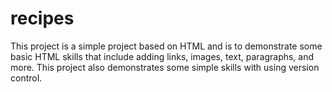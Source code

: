 # recipes
This project is a simple project based on HTML and is to demonstrate some basic HTML skills that include adding links, images, text, paragraphs, and more. This project also demonstrates some simple skills with using version control. 